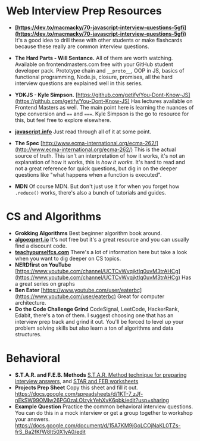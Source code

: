 # Web Interview Prep Resources

- **[https://dev.to/macmacky/70-javascript-interview-questions-5gfi](https://dev.to/macmacky/70-javascript-interview-questions-5gfi)**
  It's a good idea to drill these with other students or make flashcards because these really are common interview questions.

- **The Hard Parts - Will Sentance.**
  All of them are worth watching. Available on frontendmasters.com free with your GitHub student developer pack. Prototype chain and `__proto__`, OOP in JS, basics of functional programming, Node.js, closure, promises, all the hard interview questions are explained well in this series.

- **YDKJS - Kyle Simpson.**
  [https://github.com/getify/You-Dont-Know-JS](https://github.com/getify/You-Dont-Know-JS)
  Has lectures available on Frontend Masters as well. The main point here is learning the nuances of type conversion and `==` and `===`. Kyle Simpson is the go to resource for this, but feel free to explore elsewhere.

- **[javascript.info](javascript.info)**
  Just read through all of it at some point.

- **The Spec**
  [http://www.ecma-international.org/ecma-262/](http://www.ecma-international.org/ecma-262/)
  This is the actual source of truth. This isn't an interpretation of how it works, it's not an explanation of how it works, this is _how it works._ It's hard to read and not a great reference for quick questions, but dig in on the deeper questions like "what happens when a function is executed".

- **MDN**
  Of course MDN. But don't just use it for when you forget how `.reduce()` works, there's also a bunch of tutorials and guides.

# CS and Algorithms

- **Grokking Algorithms**
  Best beginner algorithm book around.
- **[algoexpert.io](https://www.algoexpert.io)**
  It's not free but it's a great resource and you can usually find a discount code.
- **[teachyourselfcs.com](https://www.teachyourselfcs.com)**
  There's a lot of information here but take a look when you want to dig deeper on CS topics.
- **NERDfirst on YouTube**
  [https://www.youtube.com/channel/UCTCvWvqjktIq0uvM3trAHCg](https://www.youtube.com/channel/UCTCvWvqjktIq0uvM3trAHCg)
  Has a great series on graphs
- **Ben Eater**
  [https://www.youtube.com/user/eaterbc](https://www.youtube.com/user/eaterbc)
  Great for computer architecture.
- **Do the Code Challenge Grind**
  CodeSignal, LeetCode, HackerRank, Edabit, there's a ton of them. I suggest choosing one that has an interview prep track and grind it out. You'll be forced to level up your problem solving skills but also learn a ton of algorithms and data structures.

# Behavioral
- **S.T.A.R. and F.E.B. Methods**
  [S.T.A.R. Method technique for preparing interview answers](https://careercenter.lehigh.edu/node/145), and
  [STAR and FEB worksheets](https://docs.google.com/document/d/12dqHqzFTSuHxADm0E_vxMQWqyYVKJyPLuvsM7lnHdYg/edit)
- **Projects Prep Sheet**
  Copy this sheet and fill it out.
  https://docs.google.com/spreadsheets/d/1KT-7_zJf-nEkSW99OMlw26PG0zaLOlzykYehXvK6pbk/edit?usp=sharing
- **Example Question**
  Practice the common behavioral interview questions. You can do this in a mock interview or get a group together to workshop your answers.
https://docs.google.com/document/d/15A7KM9jGoLCOjNaKL0TZs-frS_Ba2fKfW8lt50X1yA0/edit
